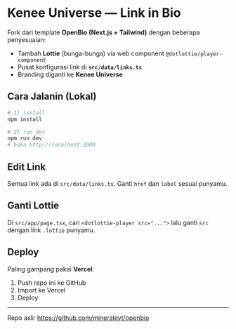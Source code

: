 # Kenee Universe — Link in Bio

Fork dari template **OpenBio (Next.js + Tailwind)** dengan beberapa penyesuaian:
- Tambah **Lottie** (bunga-bunga) via web component `@dotlottie/player-component`
- Pusat konfigurasi link di **`src/data/links.ts`**
- Branding diganti ke **Kenee Universe**

## Cara Jalanin (Lokal)

```bash
# 1) install
npm install

# 2) run dev
npm run dev
# buka http://localhost:3000
```

## Edit Link
Semua link ada di `src/data/links.ts`. Ganti `href` dan `label` sesuai punyamu.

## Ganti Lottie
Di `src/app/page.tsx`, cari `<dotlottie-player src="...">` lalu ganti `src` dengan link `.lottie` punyamu.

## Deploy
Paling gampang pakai **Vercel**:
1. Push repo ini ke GitHub
2. Import ke Vercel
3. Deploy

---

Repo asli: https://github.com/mineraleyt/openbio

